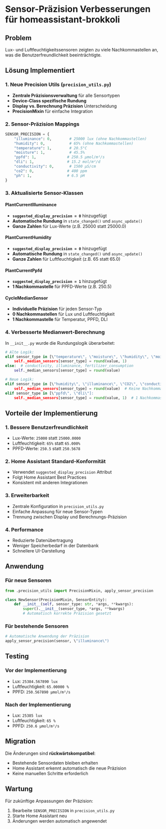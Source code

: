 # Sensor-Präzision Verbesserungen für homeassistant-brokkoli

## Problem
Lux- und Luftfeuchtigkeitssensoren zeigten zu viele Nachkommastellen an, was die Benutzerfreundlichkeit beeinträchtigte.

## Lösung Implementiert

### 1. Neue Precision Utils (`precision_utils.py`)
- **Zentrale Präzisionsverwaltung** für alle Sensortypen
- **Device-Class spezifische Rundung**
- **Display vs. Berechnung Präzision** Unterscheidung
- **PrecisionMixin** für einfache Integration

### 2. Sensor-Präzision Mappings

```python
SENSOR_PRECISION = {
    "illuminance": 0,        # 25000 lux (ohne Nachkommastellen)
    "humidity": 0,           # 65% (ohne Nachkommastellen)
    "temperature": 1,        # 20.5°C
    "moisture": 1,           # 45.5%
    "ppfd": 1,              # 250.5 µmol/m²/s
    "dli": 1,               # 15.2 mol/m²/d
    "conductivity": 0,       # 1500 µS/cm
    "co2": 0,               # 400 ppm
    "ph": 1,                # 6.5 pH
}
```

### 3. Aktualisierte Sensor-Klassen

#### PlantCurrentIlluminance
- **`suggested_display_precision = 0`** hinzugefügt
- **Automatische Rundung** in `state_changed()` und `async_update()`
- **Ganze Zahlen** für Lux-Werte (z.B. 25000 statt 25000.0)

#### PlantCurrentHumidity
- **`suggested_display_precision = 0`** hinzugefügt
- **Automatische Rundung** in `state_changed()` und `async_update()`
- **Ganze Zahlen** für Luftfeuchtigkeit (z.B. 65 statt 65.0)

#### PlantCurrentPpfd
- **`suggested_display_precision = 1`** hinzugefügt
- **1 Nachkommastelle** für PPFD-Werte (z.B. 250.5)

#### CycleMedianSensor
- **Individuelle Präzision** für jeden Sensor-Typ
- **0 Nachkommastellen** für Lux und Luftfeuchtigkeit
- **1 Nachkommastelle** für Temperatur, PPFD, DLI

### 4. Verbesserte Medianwert-Berechnung
In `__init__.py` wurde die Rundungslogik überarbeitet:

```python
# Alte Logik:
elif sensor_type in [\"temperature\", \"moisture\", \"humidity\", \"moisture_consumption\", \"CO2\"]:
    self._median_sensors[sensor_type] = round(value, 1)
else:  # conductivity, illuminance, fertilizer_consumption
    self._median_sensors[sensor_type] = round(value)

# Neue Logik:
elif sensor_type in [\"humidity\", \"illuminance\", \"CO2\", \"conductivity\"]:
    self._median_sensors[sensor_type] = round(value)  # Keine Nachkommastellen
elif sensor_type in [\"ppfd\", \"dli\"]:
    self._median_sensors[sensor_type] = round(value, 1)  # 1 Nachkommastelle
```

## Vorteile der Implementierung

### 1. **Bessere Benutzerfreundlichkeit**
- Lux-Werte: `25000` statt `25000.0000`
- Luftfeuchtigkeit: `65%` statt `65.000%`
- PPFD-Werte: `250.5` statt `250.5678`

### 2. **Home Assistant Standard-Konformität**
- Verwendet `suggested_display_precision` Attribut
- Folgt Home Assistant Best Practices
- Konsistent mit anderen Integrationen

### 3. **Erweiterbarkeit**
- Zentrale Konfiguration in `precision_utils.py`
- Einfache Anpassung für neue Sensor-Typen
- Trennung zwischen Display und Berechnungs-Präzision

### 4. **Performance**
- Reduzierte Datenübertragung
- Weniger Speicherbedarf in der Datenbank
- Schnellere UI-Darstellung

## Anwendung

### Für neue Sensoren
```python
from .precision_utils import PrecisionMixin, apply_sensor_precision

class NewSensor(PrecisionMixin, SensorEntity):
    def __init__(self, sensor_type: str, *args, **kwargs):
        super().__init__(sensor_type, *args, **kwargs)
        # Automatisch korrekte Präzision gesetzt
```

### Für bestehende Sensoren
```python
# Automatische Anwendung der Präzision
apply_sensor_precision(sensor, \"illuminance\")
```

## Testing

### Vor der Implementierung
- Lux: `25384.567890 lux`
- Luftfeuchtigkeit: `65.00000 %`
- PPFD: `250.567890 µmol/m²/s`

### Nach der Implementierung
- Lux: `25385 lux`
- Luftfeuchtigkeit: `65 %`
- PPFD: `250.6 µmol/m²/s`

## Migration

Die Änderungen sind **rückwärtskompatibel**:
- Bestehende Sensordaten bleiben erhalten
- Home Assistant erkennt automatisch die neue Präzision
- Keine manuellen Schritte erforderlich

## Wartung

Für zukünftige Anpassungen der Präzision:
1. Bearbeite `SENSOR_PRECISION` in `precision_utils.py`
2. Starte Home Assistant neu
3. Änderungen werden automatisch angewendet